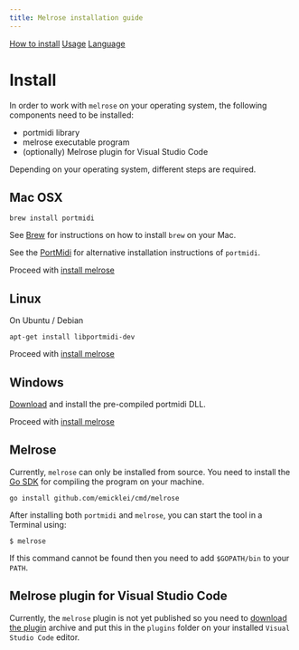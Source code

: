 ```yaml
---
title: Melrose installation guide
---
```


[How to install](install.html)
[Usage](cli.html)
[Language](dsl.html)

# Install

In order to work with `melrose` on your operating system, the following components need to be installed:

- portmidi library
- melrose executable program
- (optionally) Melrose plugin for Visual Studio Code

Depending on your operating system, different steps are required.

## Mac OSX

    brew install portmidi

See [Brew](https://brew.sh/) for instructions on how to install `brew` on your Mac.

See the [PortMidi](https://sourceforge.net/p/portmedia/wiki/portmidi/) for alternative installation instructions of `portmidi`.

Proceed with [install melrose](install.md#install-melrose)

## Linux

On Ubuntu / Debian

	apt-get install libportmidi-dev
	
Proceed with [install melrose](install.md#install-melrose)

## Windows

[Download](https://sourceforge.net/projects/portmedia/files/portmidi/217/) and install the pre-compiled portmidi DLL.

Proceed with [install melrose](install.md#install-melrose)

## Melrose<a name="install-melrose"></a> 

Currently, `melrose` can only be installed from source.
You need to install the [Go SDK](https://golang.org/dl/) for compiling the program on your machine.

	go install github.com/emicklei/cmd/melrose
	
After installing both `portmidi` and `melrose`, you can start the tool in a Terminal using:

	$ melrose
	
If this command cannot be found then you need to add `$GOPATH/bin` to your `PATH`.

## Melrose plugin for Visual Studio Code

Currently, the `melrose` plugin is not yet published so you need to [download the plugin](https://public.philemonworks.com/melrose/melrose-for-vscode-1.0.0.vsix) archive and put this in the `plugins` folder on your installed `Visual Studio Code` editor.